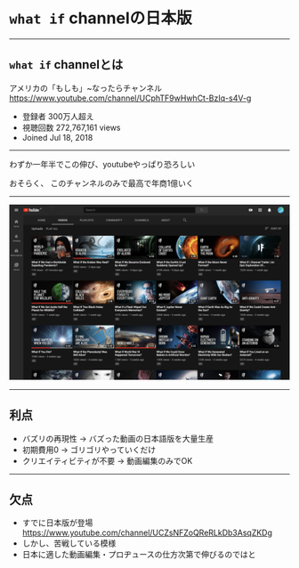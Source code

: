 # `what if` channelの日本版

---

## `what if` channelとは

アメリカの「もしも」~なったらチャンネル https://www.youtube.com/channel/UCphTF9wHwhCt-BzIq-s4V-g

- 登録者 300万人超え
- 視聴回数 272,767,161 views
- Joined Jul 18, 2018

---

わずか一年半でこの伸び、youtubeやっぱり恐ろしい

おそらく、
このチャンネルのみで最高で年商1億いく

---

![a](assets/a.png)

---

## 利点

- バズリの再現性 -> バズった動画の日本語版を大量生産
- 初期費用0 -> ゴリゴリやっていくだけ
- クリエイティビティが不要 -> 動画編集のみでOK

---

## 欠点

- すでに日本版が登場
https://www.youtube.com/channel/UCZsNFZoQReRLkDb3AsqZKDg
- しかし、苦戦している模様
- 日本に適した動画編集・プロヂュースの仕方次第で伸びるのではと
